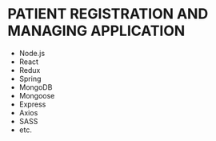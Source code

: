 # PATIENT REGISTRATION AND MANAGING APPLICATION

- Node.js
- React
- Redux
- Spring
- MongoDB
- Mongoose
- Express
- Axios
- SASS
- etc.

